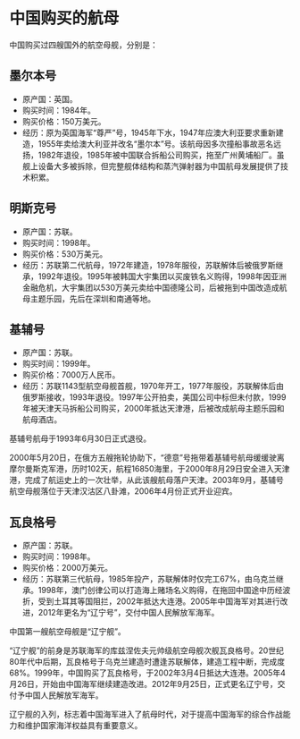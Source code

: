 # 中国购买的航母

中国购买过四艘国外的航空母舰，分别是：
 
## 墨尔本号
 
- 原产国：英国。
- 购买时间：1984年。
- 购买价格：150万美元。
- 经历：原为英国海军“尊严”号，1945年下水，1947年应澳大利亚要求重新建造，1955年卖给澳大利亚并改名“墨尔本”号。该航母因多次撞船事故恶名远扬，1982年退役，1985年被中国联合拆船公司购买，拖至广州黄埔船厂。虽舰上设备大多被拆除，但完整舰体结构和蒸汽弹射器为中国航母发展提供了技术积累。
 
## 明斯克号
 
- 原产国：苏联。
- 购买时间：1998年。
- 购买价格：530万美元。
- 经历：苏联第二代航母，1972年建造，1978年服役，苏联解体后被俄罗斯继承，1992年退役。1995年被韩国大宇集团以买废铁名义购得，1998年因亚洲金融危机，大宇集团以530万美元卖给中国德隆公司，后被拖到中国改造成航母主题乐园，先后在深圳和南通等地。
 
## 基辅号
 
- 原产国：苏联。
- 购买时间：1999年。
- 购买价格：7000万人民币。
- 经历：苏联1143型航空母舰首舰，1970年开工，1977年服役，苏联解体后由俄罗斯接收，1993年退役。1997年公开拍卖，美国公司中标但未付款，1999年被天津天马拆船公司购买，2000年抵达天津港，后被改成航母主题乐园和航母酒店。

基辅号航母于1993年6月30日正式退役。
 
2000年5月20日，在俄方五艘拖轮协助下，“德意”号拖带着基辅号航母缓缓驶离摩尔曼斯克军港，历时102天，航程16850海里，于2000年8月29日安全进入天津港，完成了航运史上的一次壮举，从此该艘航母落户天津。2003年9月，基辅号航空母舰落位于天津汉沽区八卦滩，2006年4月份正式开业迎宾。
 
## 瓦良格号
 
- 原产国：苏联。
- 购买时间：1998年。
- 购买价格：2000万美元。
- 经历：苏联第三代航母，1985年投产，苏联解体时仅完工67%，由乌克兰继承。1998年，澳门创律公司以打造海上赌场名义购得，在拖回中国途中历经波折，受到土耳其等国阻拦，2002年抵达大连港。2005年中国海军对其进行改进，2012年更名为“辽宁号”，交付中国人民解放军海军。

中国第一艘航空母舰是“辽宁舰”。
 
“辽宁舰”的前身是苏联海军的库兹涅佐夫元帅级航空母舰次舰瓦良格号。20世纪80年代中后期，瓦良格号于乌克兰建造时遭逢苏联解体，建造工程中断，完成度68%。1999年，中国购买了瓦良格号，于2002年3月4日抵达大连港。2005年4月26日，开始由中国海军继续建造改进。2012年9月25日，正式更名辽宁号，交付予中国人民解放军海军。
 
辽宁舰的入列，标志着中国海军进入了航母时代，对于提高中国海军的综合作战能力和维护国家海洋权益具有重要意义。